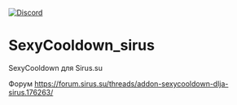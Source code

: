 [![Discord](https://discordapp.com/api/guilds/259362419372064778/widget.png?style=shield)](https://discord.gg/7cjU9xvcQY)
# SexyCooldown_sirus
SexyCooldown  для Sirus.su

Форум https://forum.sirus.su/threads/addon-sexycooldown-dlja-sirus.176263/

